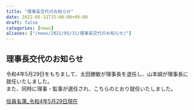```yaml
---
title: "理事長交代のお知らせ"
date: 2022-05-31T15:00:00+09:00
draft: false
categories: [news]
aliases: ["/news/2022/05/31/理事長交代のお知らせ/"]
---
```


## 理事長交代のお知らせ 

令和4年5月29日をもちまして、太田勝敏が理事長を退任し、山本誠が理事長に就任いたしました。  
また、同時に理事・監事が選任され、こちらのとおり就任いたしました。

[役員名簿_令和4年5月29日現在](/files/org/BoardMembers_20220529.pdf)
